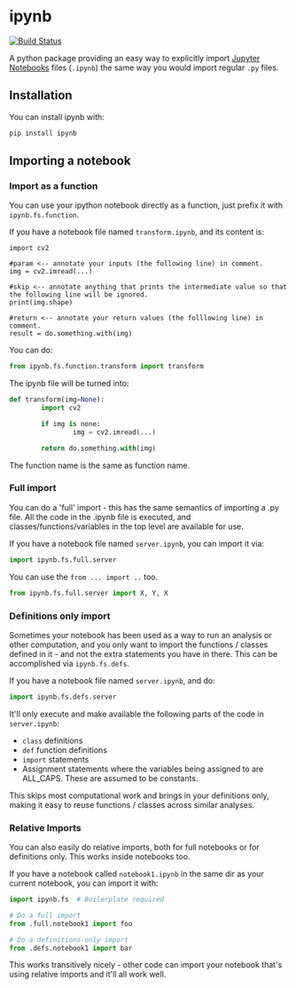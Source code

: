# ipynb

[![Build Status](https://travis-ci.org/yuvipanda/ipynb.svg?branch=master)](https://travis-ci.org/yuvipanda/ipynb)

A python package providing an easy way to explicitly import [Jupyter Notebooks](https://github.com/jupyter/notebook) files (`.ipynb`) the same way you would import regular `.py` files.

## Installation ##

You can install ipynb with:

```bash
pip install ipynb
```

## Importing a notebook ##

### Import as a function

You can use your ipython notebook directly as a function, just prefix it with `ipynb.fs.function`.

If you have a notebook file named `transform.ipynb`, and its content is:

```
import cv2

#param <-- annotate your inputs (the following line) in comment.
img = cv2.imread(...)

#skip <-- annotate anything that prints the intermediate value so that the following line will be ignored.
print(img.shape)

#return <-- annotate your return values (the folllowing line) in comment.
result = do.something.with(img)
```

You can do:

```python
from ipynb.fs.function.transform import transform
```

The ipynb file will be turned into:

```python
def transform(img=None):
		import cv2

		if img is none:
				img = cv2.imread(...)

		return do.something.with(img)
```

The function name is the same as function name.

### Full import ###

You can do a 'full' import - this has the same semantics of importing a .py file. All the code in the .ipynb file is executed, and classes/functions/variables in the top level are available for use.

If you have a notebook file named `server.ipynb`, you can import it via:

```python
import ipynb.fs.full.server
```

You can use the `from ... import ..` too.

```python
from ipynb.fs.full.server import X, Y, X
```

### Definitions only import ###

Sometimes your notebook has been used as a way to run an analysis or other computation, and you only want to import the functions / classes defined in it - and not the extra statements you have in there. This can be accomplished via `ipynb.fs.defs`.

If you have a notebook file named `server.ipynb`, and do:

```python
import ipynb.fs.defs.server
```

It'll only execute and make available the following parts of the code in `server.ipynb`:
 - `class` definitions
 - `def` function definitions
 - `import` statements
 - Assignment statements where the variables being assigned to are ALL_CAPS. These are assumed to be constants.

This skips most computational work and brings in your definitions only, making it easy to reuse functions / classes across similar analyses.

### Relative Imports ###

You can also easily do relative imports, both for full notebooks or for definitions only. This works inside notebooks too.

If you have a notebook called `notebook1.ipynb` in the same dir as your current notebook, you can import it with:

```python
import ipynb.fs  # Boilerplate required

# Do a full import
from .full.notebook1 import foo

# Do a definitions-only import
from .defs.notebook1 import bar
```

This works transitively nicely - other code can import your notebook that's using relative imports and it'll all work well.
